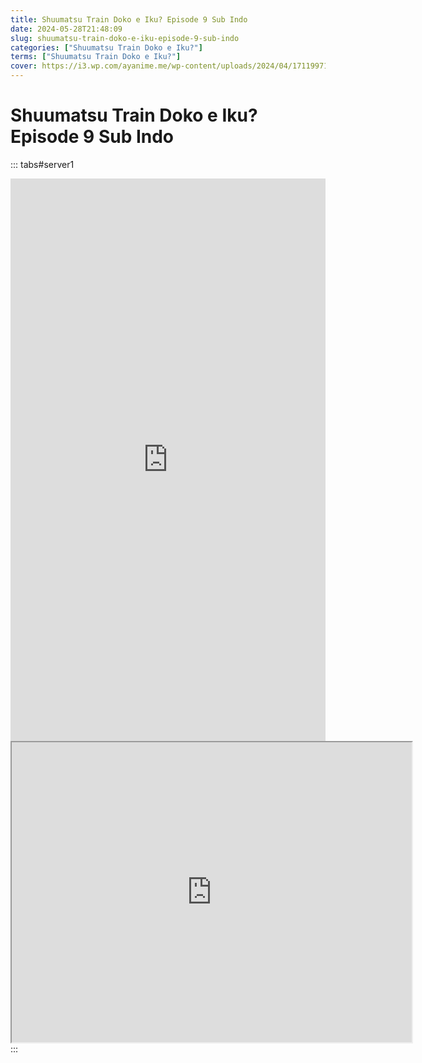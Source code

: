 ```yaml
---
title: Shuumatsu Train Doko e Iku? Episode 9 Sub Indo
date: 2024-05-28T21:48:09
slug: shuumatsu-train-doko-e-iku-episode-9-sub-indo
categories: ["Shuumatsu Train Doko e Iku?"]
terms: ["Shuumatsu Train Doko e Iku?"]
cover: https://i3.wp.com/ayanime.me/wp-content/uploads/2024/04/1711997161-8309-137451.jpg
---
```


# Shuumatsu Train Doko e Iku? Episode 9 Sub Indo
::: tabs#server1
<iframe src="https://play.ayanime.me/include/fluidplayer/fluidplayer.php?VideoSrc1=https%3A%2F%2Fdrive.google.com%2Ffile%2Fd%2F1Ap0g2RRoMX86GACcSEJ4dQHuWP0n7i3O%2Fpreview&VideoType1=video%2Fmp4&VideoQuality1=480p&VideoSrc2=https%3A%2F%2Fdrive.google.com%2Ffile%2Fd%2F1AZRfPRBbq5jYM8lRhbDUm0GvgMHTkk8U%2Fpreview&VideoType2=video%2Fmp4&VideoQuality2=720p&VideoSrc3=https%3A%2F%2Fdrive.google.com%2Ffile%2Fd%2F1qkggjrooICI3MBL2Bmvtxqq5TsTwxK58%2Fpreview&VideoType3=video%2Fmp4&VideoQuality3=1080p&VideoSrc4=&VideoType4=&VideoQuality4=&VideoPoster=&VideoTrack1=&kind1=&srclang1=&label1=&default1=&VideoTrack2=&kind2=&srclang2=&label2=&default2=&player=fluid+player&server=Drive+API&api=&width=100%25&height=900px" frameborder="0" width="100%" height="900px" allowfullscreen="allowfullscreen" scrolling="no"></iframe>
<iframe src="https://drive.google.com/file/d/1qkggjrooICI3MBL2Bmvtxqq5TsTwxK58/preview" width="640" height="480" allow="accelerometer; autoplay; encrypted-media; gyroscope; fullscreen; picture-in-picture" scrolling="no" seamless="" sandbox="allow-same-origin allow-scripts"></iframe>
:::